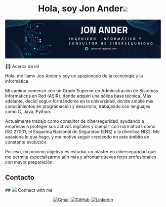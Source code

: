 <h1 align="center">Hola, soy Jon Ander<img src="https://media.giphy.com/media/hvRJCLFzcasrR4ia7z/giphy.gif" width="25px"></h1>
<p align="center">
  <img src="bannergithub.png" alt="Banner" width="600">
</p>

<p>🧑‍💻 Acerca de mí</p>
<P>Hola, me llamo Jon Ander y soy un apasionado de la tecnología y la informática.

Mi camino comenzó con un Grado Superior en Administración de Sistemas Informáticos en Red (ASIR), donde adquirí una sólida base técnica. Más adelante, decidí seguir formándome en la universidad, donde amplié mis conocimientos en programación y desarrollo, trabajando con lenguajes como C, Java, Python.

Actualmente trabajo como consultor de ciberseguridad, ayudando a empresas a proteger sus activos digitales y cumplir con normativas como ISO 27001, el Esquema Nacional de Seguridad (ENS) y la directiva NIS2. Me apasiona lo que hago, y me motiva seguir creciendo en este ámbito en constante evolución.

Por eso, mi próximo objetivo es estudiar un máster en ciberseguridad que me permita especializarme aún más y afrontar nuevos retos profesionales con mayor preparación.
</P>

<h2>Contacto</h2>
## <picture> <img src="https://github.com/7oSkaaa/7oSkaaa/blob/main/Images/Connect-with-me.gif?raw=true" width="100px"> </picture> Connect with me
<p align="center">
	<a href="mailto:jaincera97@gmail.com"><img img src="https://img.shields.io/badge/gmail-%23EA4335.svg?style=plastic&logo=gmail&logoColor=white" alt="Gmail"/></a>
	<a href="https://github.com/Jonandermorenoo88"><img src="https://img.shields.io/badge/github-%23181717.svg?style=plastic&logo=github&logoColor=white" alt="GitHub"/></a>
	<!-- <a href="https://wa.me/0201208822340"><img src="https://img.shields.io/badge/whatsapp-%2325D366.svg?style=plastic&logo=whatsapp&logoColor=white" alt="Whatsapp"/></a> -->
	<a href="https://www.linkedin.com/in/jon-ander-incera-moreno-5a8b6520a/"><img src="https://img.shields.io/badge/linkedin-%230A66C2.svg?style=plastic&logo=linkedin&logoColor=white" alt="LinkedIn"/></a>
	<!-- <a href="https://www.facebook.com/7oSkaaa"><img src="https://img.shields.io/badge/facebook-%231877F2.svg?style=plastic&logo=facebook&logoColor=white" alt="Facebook"/></a>  
	<a href="https://www.instagram.com/ahmed_7oskaa/"><img src="https://img.shields.io/badge/instagram-%23E4405F.svg?style=plastic&logo=instagram&logoColor=white" alt="Instagram"/></a>
	<a href="https://msng.link/o/?ahmed.7oskaa=sc"><img src="https://img.shields.io/badge/snapchat-%23FFFC00.svg?style=plastic&logo=snapchat&logoColor=black" alt="Snap Chat"/></a>-->
</p>
